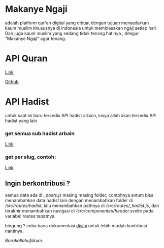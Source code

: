 # Makanye Ngaji

adalah platform qur'an digital yang dibuat dengan tujuan menyadarkan kaum muslim khususnya di Indonesia untuk membiasakan ngaji setiap hari. Dan juga kaum muslim yang sedang tidak tenang hatinya , ditegur "Makanye Ngaji" agar tenang.

# API Quran

[Link](https://api.quran.sutanlab.id/)

[Github](http://github.com/sutanlab/quran-api/)

# API Hadist

untuk saat ini baru tersedia API hadist arbain, insya allah akan tersedia API hadist yang lain

### get semua sub hadist arbain

[Link](https://makanyengaji.vercel.app/hadist/arbain.json)

### get per slug, contoh:

[Link](http://makanyengaji.vercel.app/hadist/arbain/amalan-bergantung-pada-niat.json)

## Ingin berkontribusi ?

semua data ada di _\_posts.js_ masing masing folder, contohnya antum bisa menambahkan data hadist lain dengan menambahkan folder di _/src/routes/hadist_, lalu menambahkan pathnya di _/src/routes/\_hadist.js_,
dan terakhir menambahkan navigasi di _/src/componentes/header.svelte_ pada variabel routes tepatnya.

bingung ? coba baca dokumentasi [disini](https://sapper.svelte.dev/docs#File_naming_rules) untuk lebih mudah kontribusi nantinya.

*Barakallahufiikum.*
